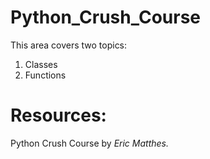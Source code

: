 # Python_Crush_Course

This area covers two topics:

1. Classes
2. Functions

# Resources:

Python Crush Course by *Eric Matthes.*
